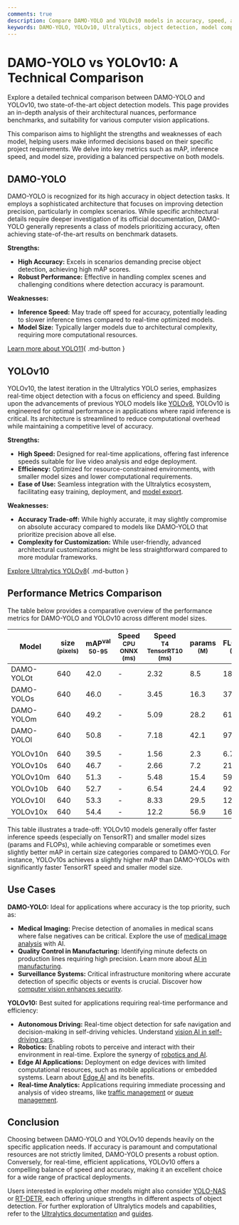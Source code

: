 ```yaml
---
comments: true
description: Compare DAMO-YOLO and YOLOv10 models in accuracy, speed, and efficiency. Discover their strengths, weaknesses, and use cases in object detection.
keywords: DAMO-YOLO, YOLOv10, Ultralytics, object detection, model comparison, AI benchmarks, deep learning, computer vision, mAP, inference speed
---
```


# DAMO-YOLO vs YOLOv10: A Technical Comparison

Explore a detailed technical comparison between DAMO-YOLO and YOLOv10, two state-of-the-art object detection models. This page provides an in-depth analysis of their architectural nuances, performance benchmarks, and suitability for various computer vision applications.

<script async src="https://cdn.jsdelivr.net/npm/chart.js@latest/dist/chart.min.js"></script>
<script defer src="../../javascript/benchmark.js"></script>

<canvas id="modelComparisonChart" width="1024" height="400" active-models='["DAMO-YOLO", "YOLOv10"]'></canvas>

This comparison aims to highlight the strengths and weaknesses of each model, helping users make informed decisions based on their specific project requirements. We delve into key metrics such as mAP, inference speed, and model size, providing a balanced perspective on both models.

## DAMO-YOLO

DAMO-YOLO is recognized for its high accuracy in object detection tasks. It employs a sophisticated architecture that focuses on improving detection precision, particularly in complex scenarios. While specific architectural details require deeper investigation of its official documentation, DAMO-YOLO generally represents a class of models prioritizing accuracy, often achieving state-of-the-art results on benchmark datasets.

**Strengths:**

- **High Accuracy:** Excels in scenarios demanding precise object detection, achieving high mAP scores.
- **Robust Performance:** Effective in handling complex scenes and challenging conditions where detection accuracy is paramount.

**Weaknesses:**

- **Inference Speed:** May trade off speed for accuracy, potentially leading to slower inference times compared to real-time optimized models.
- **Model Size:** Typically larger models due to architectural complexity, requiring more computational resources.

[Learn more about YOLO11](https://docs.ultralytics.com/models/yolo11/){ .md-button }

## YOLOv10

YOLOv10, the latest iteration in the Ultralytics YOLO series, emphasizes real-time object detection with a focus on efficiency and speed. Building upon the advancements of previous YOLO models like [YOLOv8](https://docs.ultralytics.com/models/yolov8/), YOLOv10 is engineered for optimal performance in applications where rapid inference is critical. Its architecture is streamlined to reduce computational overhead while maintaining a competitive level of accuracy.

**Strengths:**

- **High Speed:** Designed for real-time applications, offering fast inference speeds suitable for live video analysis and edge deployment.
- **Efficiency:** Optimized for resource-constrained environments, with smaller model sizes and lower computational requirements.
- **Ease of Use:** Seamless integration with the Ultralytics ecosystem, facilitating easy training, deployment, and [model export](https://docs.ultralytics.com/modes/export/).

**Weaknesses:**

- **Accuracy Trade-off:** While highly accurate, it may slightly compromise on absolute accuracy compared to models like DAMO-YOLO that prioritize precision above all else.
- **Complexity for Customization:** While user-friendly, advanced architectural customizations might be less straightforward compared to more modular frameworks.

[Explore Ultralytics YOLOv8](https://www.ultralytics.com/yolo){ .md-button }

## Performance Metrics Comparison

The table below provides a comparative overview of the performance metrics for DAMO-YOLO and YOLOv10 across different model sizes.

| Model      | size<br><sup>(pixels) | mAP<sup>val<br>50-95 | Speed<br><sup>CPU ONNX<br>(ms) | Speed<br><sup>T4 TensorRT10<br>(ms) | params<br><sup>(M) | FLOPs<br><sup>(B) |
| ---------- | --------------------- | -------------------- | ------------------------------ | ----------------------------------- | ------------------ | ----------------- |
| DAMO-YOLOt | 640                   | 42.0                 | -                              | 2.32                                | 8.5                | 18.1              |
| DAMO-YOLOs | 640                   | 46.0                 | -                              | 3.45                                | 16.3               | 37.8              |
| DAMO-YOLOm | 640                   | 49.2                 | -                              | 5.09                                | 28.2               | 61.8              |
| DAMO-YOLOl | 640                   | 50.8                 | -                              | 7.18                                | 42.1               | 97.3              |
|            |                       |                      |                                |                                     |                    |                   |
| YOLOv10n   | 640                   | 39.5                 | -                              | 1.56                                | 2.3                | 6.7               |
| YOLOv10s   | 640                   | 46.7                 | -                              | 2.66                                | 7.2                | 21.6              |
| YOLOv10m   | 640                   | 51.3                 | -                              | 5.48                                | 15.4               | 59.1              |
| YOLOv10b   | 640                   | 52.7                 | -                              | 6.54                                | 24.4               | 92.0              |
| YOLOv10l   | 640                   | 53.3                 | -                              | 8.33                                | 29.5               | 120.3             |
| YOLOv10x   | 640                   | 54.4                 | -                              | 12.2                                | 56.9               | 160.4             |

This table illustrates a trade-off: YOLOv10 models generally offer faster inference speeds (especially on TensorRT) and smaller model sizes (params and FLOPs), while achieving comparable or sometimes even slightly better mAP in certain size categories compared to DAMO-YOLO. For instance, YOLOv10s achieves a slightly higher mAP than DAMO-YOLOs with significantly faster TensorRT speed and smaller model size.

## Use Cases

**DAMO-YOLO:** Ideal for applications where accuracy is the top priority, such as:

- **Medical Imaging:** Precise detection of anomalies in medical scans where false negatives can be critical. Explore the use of [medical image analysis](https://www.ultralytics.com/glossary/medical-image-analysis) with AI.
- **Quality Control in Manufacturing:** Identifying minute defects on production lines requiring high precision. Learn more about [AI in manufacturing](https://www.ultralytics.com/solutions/ai-in-manufacturing).
- **Surveillance Systems:** Critical infrastructure monitoring where accurate detection of specific objects or events is crucial. Discover how [computer vision enhances security](https://www.ultralytics.com/blog/computer-vision-for-theft-prevention-enhancing-security).

**YOLOv10:** Best suited for applications requiring real-time performance and efficiency:

- **Autonomous Driving:** Real-time object detection for safe navigation and decision-making in self-driving vehicles. Understand [vision AI in self-driving cars](https://www.ultralytics.com/solutions/ai-in-self-driving).
- **Robotics:** Enabling robots to perceive and interact with their environment in real-time. Explore the synergy of [robotics and AI](https://www.ultralytics.com/glossary/robotics).
- **Edge AI Applications:** Deployment on edge devices with limited computational resources, such as mobile applications or embedded systems. Learn about [Edge AI](https://www.ultralytics.com/glossary/edge-ai) and its benefits.
- **Real-time Analytics:** Applications requiring immediate processing and analysis of video streams, like [traffic management](https://www.ultralytics.com/blog/optimizingtraffic-management-with-ultralytics-yolo11) or [queue management](https://docs.ultralytics.com/guides/queue-management/).

## Conclusion

Choosing between DAMO-YOLO and YOLOv10 depends heavily on the specific application needs. If accuracy is paramount and computational resources are not strictly limited, DAMO-YOLO presents a robust option. Conversely, for real-time, efficient applications, YOLOv10 offers a compelling balance of speed and accuracy, making it an excellent choice for a wide range of practical deployments.

Users interested in exploring other models might also consider [YOLO-NAS](https://docs.ultralytics.com/models/yolo-nas/) or [RT-DETR](https://docs.ultralytics.com/models/rtdetr/), each offering unique strengths in different aspects of object detection. For further exploration of Ultralytics models and capabilities, refer to the [Ultralytics documentation](https://docs.ultralytics.com/models/) and [guides](https://docs.ultralytics.com/guides/).
